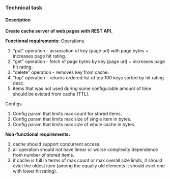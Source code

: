 ### Technical task
#### Description

**Create cache server of web pages with REST API.**

__Functional requirements:__
Operations
1) "put" operation - association of key (page url) with page bytes + increases page hit rating.
2) "get" operation - fetch of page bytes by key (page url) + increases page hit rating.
3) "delete" operation - removes key from cache. 
4) "top" operation - returns ordered list of top 100 keys sorted by hit rating desc.
5) items that was not used during some configurable amount of time should be evicted from cache (TTL).

Configs
1) Config param that limits max count for stored items.
2) Config param that limits max size of single item in bytes.
3) Config param that limits max size of whole cache in bytes.

__Non-functional requirements:__
1) cache should support concurrent access.
2) all operation should not have linear or worse complexity dependence from number of stored items.
3) if cache is full in terms of max count or max overall size limits, it should evict the oldest item (among the equally old elements it should evict one with lower hit rating).
